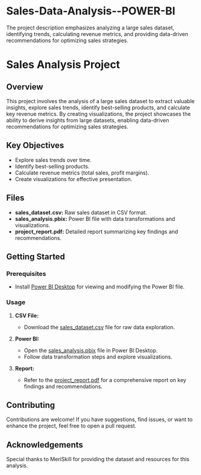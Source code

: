 # Sales-Data-Analysis--POWER-BI
The project description emphasizes analyzing a large sales dataset, identifying trends, calculating revenue metrics, and providing data-driven recommendations for optimizing sales strategies.
# Sales Analysis Project

## Overview

This project involves the analysis of a large sales dataset to extract valuable insights, explore sales trends, identify best-selling products, and calculate key revenue metrics. By creating visualizations, the project showcases the ability to derive insights from large datasets, enabling data-driven recommendations for optimizing sales strategies.

## Key Objectives

- Explore sales trends over time.
- Identify best-selling products.
- Calculate revenue metrics (total sales, profit margins).
- Create visualizations for effective presentation.

## Files

- **sales_dataset.csv:** Raw sales dataset in CSV format.
- **sales_analysis.pbix:** Power BI file with data transformations and visualizations.
- **project_report.pdf:** Detailed report summarizing key findings and recommendations.

## Getting Started

### Prerequisites

- Install [Power BI Desktop](https://powerbi.microsoft.com/desktop/) for viewing and modifying the Power BI file.

### Usage

1. **CSV File:**
   - Download the [sales_dataset.csv](https://github.com/1MROBI/Sales-Data-Analysis--POWER-BI/blob/main/Sales%20Data.csv) file for raw data exploration.

2. **Power BI:**
   - Open the [sales_analysis.pbix](https://github.com/1MROBI/Sales-Data-Analysis--POWER-BI/blob/main/SALES%20DATA%20ANALYSIS.pbix) file in Power BI Desktop.
   - Follow data transformation steps and explore visualizations.

3. **Report:**
   - Refer to the [project_report.pdf](link_to_pdf_file) for a comprehensive report on key findings and recommendations.

## Contributing

Contributions are welcome! If you have suggestions, find issues, or want to enhance the project, feel free to open a pull request.

## Acknowledgements

Special thanks to MeriSkill for providing the dataset and resources for this analysis.
